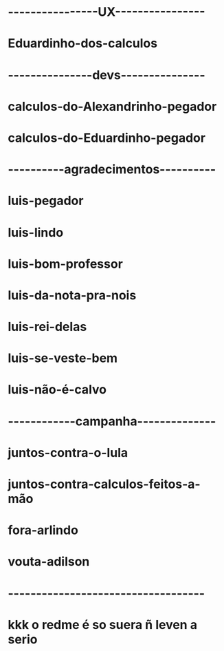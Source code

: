# ----------------UX----------------
#
#
# Eduardinho-dos-calculos
#
#
# ---------------devs---------------
#
#
# calculos-do-Alexandrinho-pegador
# calculos-do-Eduardinho-pegador
#  
#
# ----------agradecimentos----------
# 
#
# luis-pegador
# luis-lindo
# luis-bom-professor
# luis-da-nota-pra-nois
# luis-rei-delas
# luis-se-veste-bem
# luis-não-é-calvo
#
#
# ------------campanha--------------
#
#
# juntos-contra-o-lula
# juntos-contra-calculos-feitos-a-mão
# fora-arlindo
# vouta-adilson
#
#
# -----------------------------------
# kkk o redme é so suera ñ leven a serio
